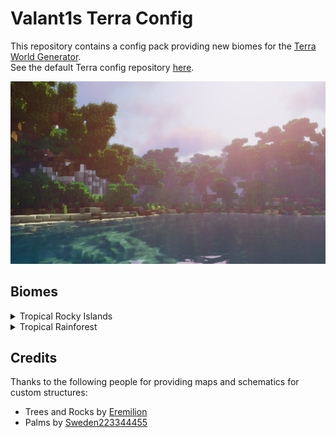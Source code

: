 # Valant1s Terra Config
This repository contains a config pack providing new biomes for the [Terra World Generator](https://github.com/PolyhedralDev/Terra).  
See the default Terra config repository [here](https://github.com/PolyhedralDev/TerraDefaultConfig).

![](https://github.com/Valant1s/TerraConfig/blob/main/img/preview.png?raw=true)





## Biomes
<details>
  <summary>Tropical Rocky Islands</summary>

  ![](https://github.com/Valant1s/TerraConfig/blob/main/img/Tropical_Rocky_Islands.png?raw=true)
</details>

<details>
  <summary>Tropical Rainforest</summary>

  ![](https://github.com/Valant1s/TerraConfig/blob/main/img/Tropical_Rainforest_1.png?raw=true)
  ![](https://github.com/Valant1s/TerraConfig/blob/main/img/Tropical_Rainforest_2.png?raw=true)
</details>

## Credits
Thanks to the following people for providing maps and schematics for custom structures:
- Trees and Rocks by [Eremilion](https://www.planetminecraft.com/member/eremilion/)
- Palms by [Sweden223344455](https://www.planetminecraft.com/member/sweden223344455/)